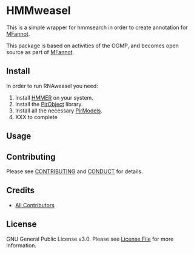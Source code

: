# HMMweasel

This is a simple wrapper for hmmsearch in order to create annotation for [MFannot](https://github.com/BFL-lab/MFannot).

This package is based on activities of the OGMP, and becomes open source as part of [MFannot](https://github.com/BFL-lab/MFannot).

## Install

In order to run RNAweasel you need:

1. Install [HMMER](http://hmmer.org/) on your system. 
2. Install the [PirObject](https://github.com/prioux/PirObject) library.
3. Install all the necessary [PirModels](https://github.com/BFL-lab/PirModels).
4. XXX to complete

## Usage



## Contributing

Please see [CONTRIBUTING](CONTRIBUTING.md) and [CONDUCT](CONDUCT.md) for details.

## Credits

- [All Contributors](https://github.com/BFL-lab/HMMweasel/graphs/contributors)

## License

GNU General Public License v3.0. Please see [License File](LICENSE.md) for more information.
